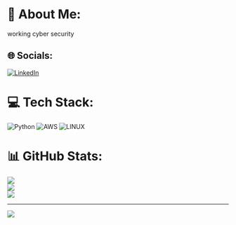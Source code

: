 # 💫 About Me:
working cyber security


## 🌐 Socials:
[![LinkedIn](https://img.shields.io/badge/LinkedIn-%230077B5.svg?logo=linkedin&logoColor=white)](https://linkedin.com/in/https://www.linkedin.com/in/faruk-filikci-40a4361aa/) 

# 💻 Tech Stack:
![Python](https://img.shields.io/badge/python-3670A0?style=for-the-badge&logo=python&logoColor=ffdd54) ![AWS](https://img.shields.io/badge/AWS-%23FF9900.svg?style=for-the-badge&logo=amazon-aws&logoColor=white) ![LINUX](https://img.shields.io/badge/Linux-FCC624?style=for-the-badge&logo=linux&logoColor=black)
# 📊 GitHub Stats:
![](https://github-readme-stats.vercel.app/api?username=farukfilikci&theme=dark&hide_border=false&include_all_commits=false&count_private=false)<br/>
![](https://github-readme-streak-stats.herokuapp.com/?user=farukfilikci&theme=dark&hide_border=false)<br/>
![](https://github-readme-stats.vercel.app/api/top-langs/?username=farukfilikci&theme=dark&hide_border=false&include_all_commits=false&count_private=false&layout=compact)

---
[![](https://visitcount.itsvg.in/api?id=farukfilikci&icon=0&color=0)](https://visitcount.itsvg.in)

<!-- Proudly created with GPRM ( https://gprm.itsvg.in ) -->
